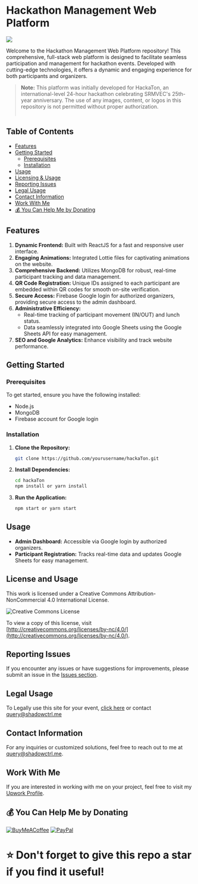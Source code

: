 # Hackathon Management Web Platform

![](https://github.com/user-attachments/assets/9d36a3f4-a49c-4837-803f-60b0fbad7c65)

Welcome to the Hackathon Management Web Platform repository! This comprehensive, full-stack web platform is designed to facilitate seamless participation and management for hackathon events. Developed with cutting-edge technologies, it offers a dynamic and engaging experience for both participants and organizers.
<br />

> **Note:** This platform was initially developed for HackaTon, an international-level 24-hour hackathon celebrating SRMVEC's 25th-year anniversary. The use of any images, content, or logos in this repository is not permitted without proper authorization.
> <br /><br />

## Table of Contents

- [Features](#features)
- [Getting Started](#getting-started)
  - [Prerequisites](#prerequisites)
  - [Installation](#installation)
- [Usage](#usage)
- [Licensing & Usage](#license-and-usage)
- [Reporting Issues](#reporting-issues)
- [Legal Usage](#legal-usage)
- [Contact Information](#contact-information)
- [Work With Me](#work-with-me)
- [💰 You Can Help Me by Donating](#-you-can-help-me-by-donating)

## Features

1. **Dynamic Frontend:** Built with ReactJS for a fast and responsive user interface.
2. **Engaging Animations:** Integrated Lottie files for captivating animations on the website.
3. **Comprehensive Backend:** Utilizes MongoDB for robust, real-time participant tracking and data management.
4. **QR Code Registration:** Unique IDs assigned to each participant are embedded within QR codes for smooth on-site verification.
5. **Secure Access:** Firebase Google login for authorized organizers, providing secure access to the admin dashboard.
6. **Administrative Efficiency:**
   - Real-time tracking of participant movement (IN/OUT) and lunch status.
   - Data seamlessly integrated into Google Sheets using the Google Sheets API for easy management.
7. **SEO and Google Analytics:** Enhance visibility and track website performance.

## Getting Started

### Prerequisites

To get started, ensure you have the following installed:

- Node.js
- MongoDB
- Firebase account for Google login

### Installation

1. **Clone the Repository:**

   ```sh
   git clone https://github.com/yourusername/hackaTon.git
   ```

2. **Install Dependencies:**

   ```sh
   cd hackaTon
   npm install or yarn install
   ```

3. **Run the Application:**

   ```sh
   npm start or yarn start
   ```

## Usage

- **Admin Dashboard:** Accessible via Google login by authorized organizers.
- **Participant Registration:** Tracks real-time data and updates Google Sheets for easy management.

## License and Usage

This work is licensed under a Creative Commons Attribution-NonCommercial 4.0 International License.

![Creative Commons License](https://i.creativecommons.org/l/by-nc/4.0/88x31.png)

To view a copy of this license, visit [http://creativecommons.org/licenses/by-nc/4.0/](http://creativecommons.org/licenses/by-nc/4.0/).

## Reporting Issues

If you encounter any issues or have suggestions for improvements, please submit an issue in the [Issues section](https://github.com/yourusername/hackathon-management-platform/issues).

## Legal Usage

To Legally use this site for your event, [click here](https://www.upwork.com/services/product/development-it-react-website-for-your-hackathon-event-1817556808465455243?ref=project_share) or contact query@shadowctrl.me

## Contact Information

For any inquiries or customized solutions, feel free to reach out to me at query@shadowctrl.me.

## Work With Me

If you are interested in working with me on your project, feel free to visit my [Upwork Profile](https://upwork.com/freelancers/shadowctrl).

## 💰 You Can Help Me by Donating

[![BuyMeACoffee](https://img.shields.io/badge/Buy%20Me%20a%20Coffee-ffdd00?style=for-the-badge&logo=buy-me-a-coffee&logoColor=black)](https://buymeacoffee.com/shadowctrl)
[![PayPal](https://img.shields.io/badge/PayPal-00457C?style=for-the-badge&logo=paypal&logoColor=white)](https://paypal.me/shadowctrl)

# ⭐️ Don't forget to give this repo a star if you find it useful!
